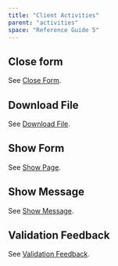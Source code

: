 ```yaml
---
title: "Client Activities"
parent: "activities"
space: "Reference Guide 5"
---
```



## Close form

See [Close Form](close-form).

## Download File

See [Download File](download-file).

## Show Form

See [Show Page](show-page).

## Show Message

See [Show Message](show-message).

## Validation Feedback

See [Validation Feedback](validation-feedback).
